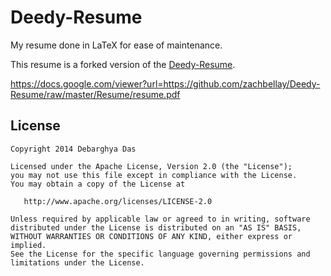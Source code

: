 Deedy-Resume
=========================

My resume done in LaTeX for ease of maintenance. 

This resume is a forked version of the [Deedy-Resume](https://github.com/deedy/Deedy-Resume).

https://docs.google.com/viewer?url=https://github.com/zachbellay/Deedy-Resume/raw/master/Resume/resume.pdf

## License
    Copyright 2014 Debarghya Das

    Licensed under the Apache License, Version 2.0 (the "License");
    you may not use this file except in compliance with the License.
    You may obtain a copy of the License at

       http://www.apache.org/licenses/LICENSE-2.0

    Unless required by applicable law or agreed to in writing, software
    distributed under the License is distributed on an "AS IS" BASIS,
    WITHOUT WARRANTIES OR CONDITIONS OF ANY KIND, either express or implied.
    See the License for the specific language governing permissions and
    limitations under the License.
